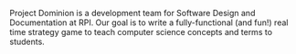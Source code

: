 Project Dominion is a development team for Software Design and Documentation at RPI.  Our goal is to write a fully-functional (and fun!) real time strategy game to teach computer science concepts and terms to students.